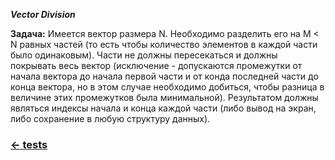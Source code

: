 <b><i>Vector Division</i></b>

<b>Задача:</b>
Имеется вектор размера N. Необходимо разделить его на M < N равных частей (то есть чтобы количество элементов в каждой части было одинаковым). Части не должны пересекаться и должны покрывать весь вектор (исключение - допускаются промежутки от начала вектора до начала первой части и от конда последней части до конца вектора, но в этом случае необходимо добиться, чтобы разница в величине этих промежутков была минимальной). Результатом должны являться индексы начала и конца каждой части (либо вывод на экран, либо сохранение в любую структуру данных).

### <a href="https://github.com/NoOmega/tests"><- tests</a>
